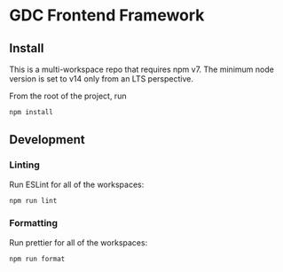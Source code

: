 # GDC Frontend Framework

## Install

This is a multi-workspace repo that requires npm v7. The minimum node version is set to v14 only from an LTS perspective.

From the root of the project, run

```bash
npm install
```

## Development

### Linting

Run ESLint for all of the workspaces:

```bash
npm run lint
```

### Formatting

Run prettier for all of the workspaces:

```bash
npm run format
```
